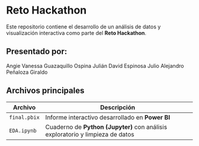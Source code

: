 # Reto Hackathon

Este repositorio contiene el desarrollo de un análisis de datos y visualización interactiva como parte del **Reto Hackathon**.

## Presentado por:
 Angie Vanessa Guazaquillo Ospina
 Julián David Espinosa
 Julio Alejandro Peñaloza Giraldo

## Archivos principales

| Archivo         | Descripción                                                   |
|----------------|---------------------------------------------------------------|
| `final.pbix`   | Informe interactivo desarrollado en **Power BI**              |
| `EDA.ipynb`    | Cuaderno de **Python (Jupyter)** con análisis exploratorio y limpieza de datos |
